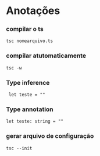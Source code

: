 # Anotações

### compilar o ts
    tsc nomearquivo.ts

### compilar atutomaticamente
    tsc -w

### Type inference
     let teste = ""
    
### Type annotation
    let teste: string = ""

### gerar arquivo de configuração
    tsc --init